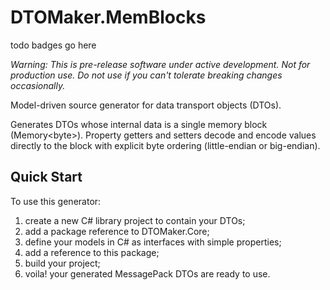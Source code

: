 # DTOMaker.MemBlocks

todo badges go here

*Warning: This is pre-release software under active development. Not for production use. Do not use if you can't tolerate breaking changes occasionally.*

Model-driven source generator for data transport objects (DTOs).

Generates DTOs whose internal data is a single memory block (Memory\<byte\>). Property getters and setters decode and encode
values directly to the block with explicit byte ordering (little-endian or big-endian).

## Quick Start
To use this generator:
1. create a new C# library project to contain your DTOs;
2. add a package reference to DTOMaker.Core;
3. define your models in C# as interfaces with simple properties;
4. add a reference to this package;
5. build your project;
6. voila! your generated MessagePack DTOs are ready to use.
